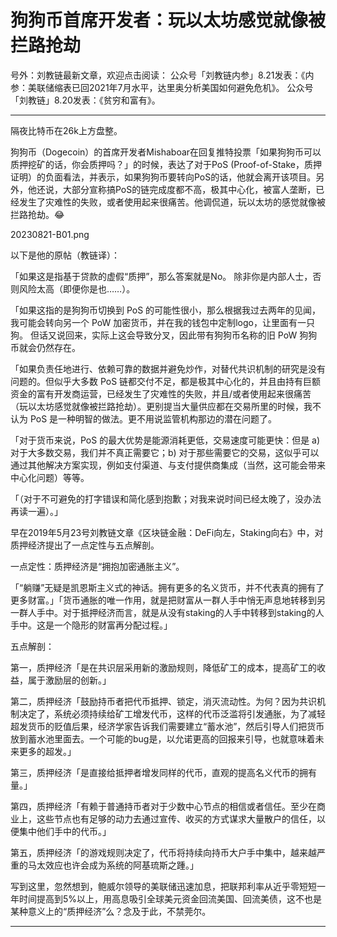# 狗狗币首席开发者：玩以太坊感觉就像被拦路抢劫

号外：刘教链最新文章，欢迎点击阅读：
公众号「刘教链内参」8.21发表：《内参：美联储缩表已回2021年7月水平，达里奥分析美国如何避免危机》。
公众号「刘教链」8.20发表：《贫穷和富有》。

* * * 

隔夜比特币在26k上方盘整。

狗狗币（Dogecoin）的首席开发者Mishaboar在回复推特投票「如果狗狗币可以质押挖矿的话，你会质押吗？」的时候，表达了对于PoS (Proof-of-Stake，质押证明）的负面看法，并表示，如果狗狗币要转向PoS的话，他就会离开该项目。另外，他还说，大部分宣称搞PoS的链完成度都不高，极其中心化，被富人垄断，已经发生了灾难性的失败，或者使用起来很痛苦。他调侃道，玩以太坊的感觉就像被拦路抢劫。😂

20230821-B01.png

以下是他的原帖（教链译）：

「如果这是指基于贷款的虚假“质押”，那么答案就是No。 除非你是内部人士，否则风险太高（即便你是也……）。

「如果这指的是狗狗币切换到 PoS 的可能性很小，那么根据我过去两年的见闻，我可能会转向另一个 PoW 加密货币，并在我的钱包中定制logo，让里面有一只狗。 但话又说回来，实际上这会导致分叉，因此带有狗狗币名称的旧 PoW 狗狗币就会仍然存在。

「如果负责任地进行、依赖可靠的数据并避免炒作，对替代共识机制的研究是没有问题的。但似乎大多数 PoS 链都交付不足，都是极其中心化的，并且由持有巨额资金的富有开发商运营，已经发生了灾难性的失败，并且/或者使用起来很痛苦（玩以太坊感觉就像被拦路抢劫）。更别提当大量供应都在交易所里的时候，我不认为 PoS 是一种明智的做法。更不用说监管机构那边的潜在问题了。

「对于货币来说，PoS 的最大优势是能源消耗更低，交易速度可能更快：但是 a) 对于大多数交易，我们并不真正需要它；b) 对于那些需要它的交易，这似乎可以通过其他解决方案实现，例如支付渠道、与支付提供商集成（当然，这可能会带来中心化问题）等等。

「（对于不可避免的打字错误和简化感到抱歉；对我来说时间已经太晚了，没办法再读一遍）。」

早在2019年5月23号刘教链文章《区块链金融：DeFi向左，Staking向右》中，对质押经济提出了一点定性与五点解剖。

一点定性：质押经济是“拥抱加密通胀主义”。

「“躺赚”无疑是凯恩斯主义式的神话。拥有更多的名义货币，并不代表真的拥有了更多财富。」「货币通胀的唯一作用，就是把财富从一群人手中悄无声息地转移到另一群人手中。对于抵押经济而言，就是从没有staking的人手中转移到staking的人手中。这是一个隐形的财富再分配过程。」

五点解剖：

第一，质押经济「是在共识层采用新的激励规则，降低矿工的成本，提高矿工的收益，属于激励层的创新。」

第二，质押经济「鼓励持币者把代币抵押、锁定，消灭流动性。为何？因为共识机制决定了，系统必须持续给矿工增发代币，这样的代币泛滥将引发通胀，为了减轻超发货币的贬值后果，经济学家告诉我们需要建立“蓄水池”，然后引导人们把货币放到蓄水池里面去。一个可能的bug是，以允诺更高的回报来引导，也就意味着未来更多的超发。」

第三，质押经济「是直接给抵押者增发同样的代币，直观的提高名义代币的拥有量。」

第四，质押经济「有赖于普通持币者对于少数中心节点的相信或者信任。至少在商业上，这些节点也有足够的动力去通过宣传、收买的方式谋求大量散户的信任，以便集中他们手中的代币。」

第五，质押经济「的游戏规则决定了，代币将持续向持币大户手中集中，越来越严重的马太效应也许会成为系统的阿基琉斯之踵。」

写到这里，忽然想到，鲍威尔领导的美联储迅速加息，把联邦利率从近乎零短短一年时间提高到5%以上，用高息吸引全球美元资金回流美国、回流美债，这不也是某种意义上的“质押经济”么？念及于此，不禁莞尔。

* * *


